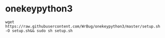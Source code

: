 # onekeypython3

`wget https://raw.githubusercontent.com/WrBug/onekeypython3/master/setup.sh -O setup.sh&& sudo sh setup.sh`

